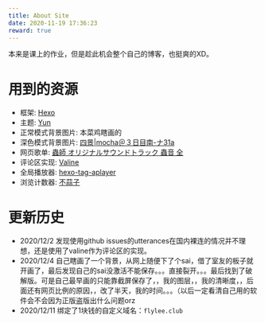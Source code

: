 ```yaml
---
title: About Site
date: 2020-11-19 17:36:23
reward: true
---
```

本来是课上的作业，但是趁此机会整个自己的博客，也挺爽的XD。

# 用到的资源

* 框架: [Hexo](https://hexo.io/)
* 主题: [Yun](https://yun.yunyoujun.cn/)
* 正常模式背景图片: 本菜鸡瞎画的
* 深色模式背景图片: [四景|mocha＠３日目南-ナ31a](https://www.pixiv.net/artworks/85970602) 
* 网页歌单: [蟲師 オリジナルサウンドトラック 蟲音 全](https://music.163.com/#/album?id=3098867)
* 评论区实现: [Valine](https://valine.js.org/)
* 全局播放器: [hexo-tag-aplayer](https://github.com/MoePlayer/hexo-tag-aplayer)
* 浏览计数器: [不蒜子](https://busuanzi.ibruce.info/)

# 更新历史

* 2020/12/2 发现使用github issues的utterances在国内裸连的情况并不理想，还是使用了valine作为评论区的实现。
* 2020/12/4 自己瞎画了一个背景，从网上随便下了个sai，借了室友的板子就开画了，最后发现自己的sai没激活不能保存。。。直接裂开。。。最后找到了破解版。可是自己最早画的只能靠截屏保存了，，我的图层，，我的清晰度，，后面还有网页比例的原因，，改了半天，我的时间。。。（以后一定看清自己用的软件会不会因为正版盗版出什么问题orz
* 2020/12/11 绑定了1块钱的自定义域名：`flylee.club`

